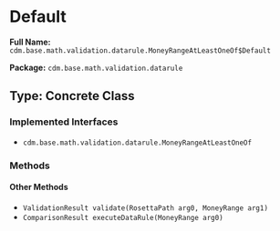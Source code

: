 # Default

**Full Name:** `cdm.base.math.validation.datarule.MoneyRangeAtLeastOneOf$Default`

**Package:** `cdm.base.math.validation.datarule`

## Type: Concrete Class

### Implemented Interfaces

- `cdm.base.math.validation.datarule.MoneyRangeAtLeastOneOf`

### Methods

#### Other Methods

- `ValidationResult validate(RosettaPath arg0, MoneyRange arg1)`
- `ComparisonResult executeDataRule(MoneyRange arg0)`

